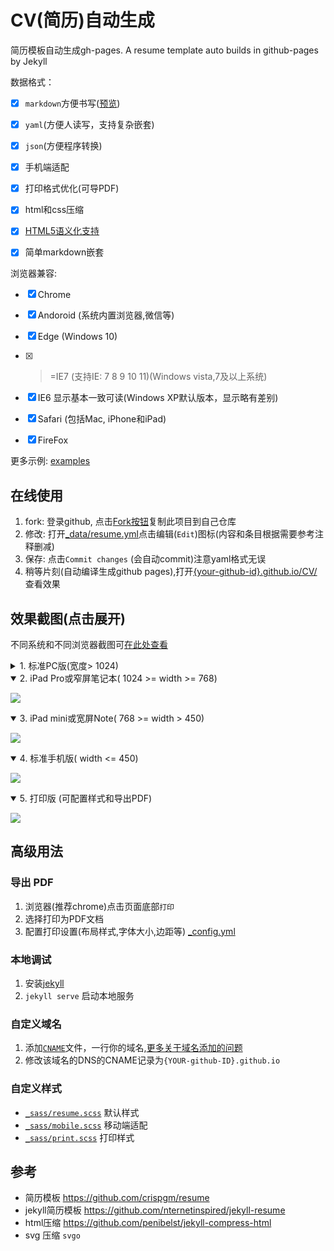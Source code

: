 # CV(简历)自动生成
简历模板自动生成gh-pages. A resume template auto builds in github-pages by Jekyll

数据格式：
* [x] `markdown`方便书写([预览](https://newfuture.github.io/CV/markdown))
* [x] `yaml`(方便人读写，支持复杂嵌套)
* [x] `json`(方便程序转换)


* [x] 手机端适配
* [x] 打印格式优化(可导PDF)
* [x] html和css压缩
* [x] [HTML5语义化支持](https://validator.w3.org/nu/?doc=https%3A%2F%2Fnewfuture.github.io%2FCV%2F&showoutline=yes)
* [x] 简单markdown嵌套

浏览器兼容:

* [x] Chrome
* [x] Andoroid (系统内置浏览器,微信等)
* [x] Edge (Windows 10)
* [x] >=IE7 (支持IE: 7 8 9 10 11)(Windows vista,7及以上系统)
* [x] IE6 显示基本一致可读(Windows XP默认版本，显示略有差别)
* [x] Safari (包括Mac, iPhone和iPad)
* [x] FireFox


更多示例: [examples](https://github.com/NewFuture/CV/issues/1)

## 在线使用

1. fork: 登录github, 点击[Fork按钮](https://github.com/NewFuture/CV/fork)复制此项目到自己仓库
2. 修改: 打开[\_data/resume.yml](\_data/resume.yml)点击编辑(`Edit`)图标(内容和条目根据需要参考注释删减)
3. 保存: 点击`Commit changes` (会自动commit)注意yaml格式无误
4. 稍等片刻(自动编译生成github pages),打开[{your-github-id}.github.io/CV/](https://newfuture.github.io/CV/) 查看效果


## 效果截图(点击展开)

不同系统和不同浏览器截图可[在此处查看](https://developer.microsoft.com/en-us/microsoft-edge/tools/screenshots/?url=https%3A%2F%2Fnewfuture.github.io%2FCV%2F)

<details>
<summary> 1. 标准PC版(宽度> 1024)</summary>

![](assets/img/pc.png)
</details>

<details open>
 <summary>2. iPad Pro或窄屏笔记本( 1024 >= width >= 768)</summary>

![](assets/img/large.png)
</details>

<details open>
<summary>3. iPad mini或宽屏Note( 768 >= width > 450)</summary>

![](assets/img/ipad.png)
</details>

<details open>
<summary>4. 标准手机版( width <= 450)</summary>

![](assets/img/iphone.png)
</details>

<details open>
<summary>5. 打印版 (可配置样式和导出PDF)</summary>

![](assets/img/print.png)
</details>



## 高级用法

### 导出 PDF
1. 浏览器(推荐chrome)点击页面底部`打印`
2. 选择打印为PDF文档
3. 配置打印设置(布局样式,字体大小,边距等) [_config.yml](https://github.com/NewFuture/CV/blob/gh-pages/_config.yml#L6)

### 本地调试
1. 安装[jekyll](http://jekyllcn.com/docs/installation/)
2. `jekyll serve` 启动本地服务

### 自定义域名

1. 添加[`CNAME`](https://github.com/NewFuture/CV/new/gh-pages/CNAME)文件，一行你的域名,[更多关于域名添加的问题](https://help.github.com/articles/adding-or-removing-a-custom-domain-for-your-github-pages-site/)
2. 修改该域名的DNS的CNAME记录为`{YOUR-github-ID}.github.io`

### 自定义样式
* [`_sass/resume.scss`](_sass/resume.scss) 默认样式
* [`_sass/mobile.scss`](_sass/mobile.scss) 移动端适配
* [`_sass/print.scss`](_sass/print.scss) 打印样式


## 参考

* 简历模板 https://github.com/crispgm/resume
* jekyll简历模板 https://github.com/nternetinspired/jekyll-resume
* html压缩 https://github.com/penibelst/jekyll-compress-html
* svg 压缩 `svgo`
